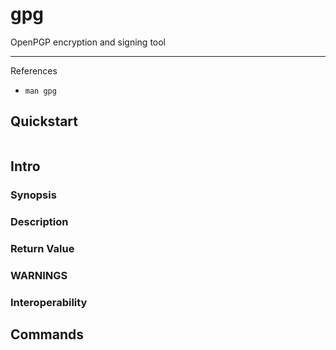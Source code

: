 # gpg

OpenPGP encryption and signing tool

---

References

- `man gpg`

## Quickstart

```bash
```

## Intro

### Synopsis

### Description

### Return Value

### WARNINGS

### Interoperability

## Commands

